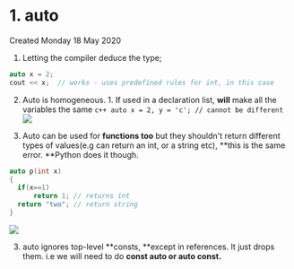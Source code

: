 # 1. auto
Created Monday 18 May 2020

1. Letting the compiler deduce the type;

```cpp
auto x = 2;
cout << x;	// works - uses predefined rules for int, in this case
```

2. Auto is homogeneous. 1. If used in a declaration list, **will** make all the variables the same
   `c++
auto x = 2, y = 'c'; // cannot be different
`
   ![](/assets/1._auto-image-1.png)

3. Auto can be used for **functions too** but they shouldn't return different types of values(e.g can return an int, or a string etc), **this is the same error. **Python does it though.

```cpp
auto p(int x)
{
  if(x==1)
      return 1; // returns int
  return "two";	// return string
}
```

![](/assets/1._auto-image-2.png)

3. auto ignores top-level **consts, **except in references. It just drops them. i.e we will need to do **const auto or auto const.**
